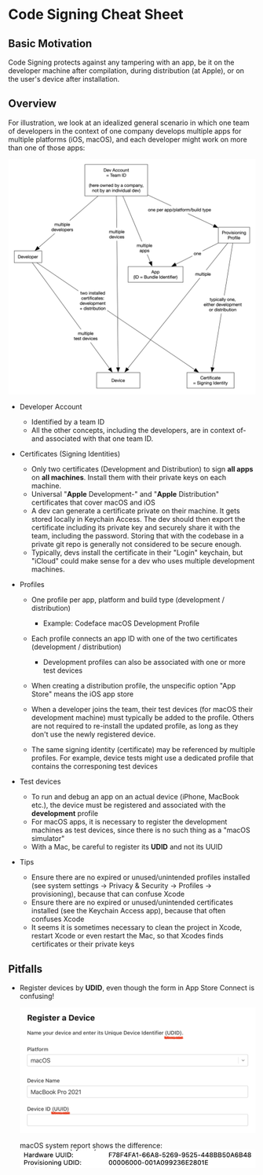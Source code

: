 # Code Signing Cheat Sheet

## Basic Motivation

Code Signing protects against any tampering with an app, be it on the developer machine after compilation, during distribution (at Apple), or on the user's device after installation.

## Overview

For illustration, we look at an idealized general scenario in which one team of developers in the context of one company develops multiple apps for multiple platforms (iOS, macOS), and each developer might work on more than one of those apps:

![](code-signing/Code_Signing_Fuckery.jpg)

* Developer Account
  * Identified by a team ID
  * All the other concepts, including the developers, are in context of- and associated with that one team ID.
* Certificates (Signing Identities)
  * Only two certificates (Development and Distribution) to sign **all apps** on **all machines**. Install them with their private keys on each machine.
  * Universal "**Apple** Development-" and "**Apple** Distribution" certificates that cover macOS and iOS
  * A dev can generate a certificate private on their machine. It gets stored locally in Keychain Access. The dev should then export the certificate including its private key and securely share it with the team, including the password. Storing that with the codebase in a private git repo is generally not considered to be secure enough.
  * Typically, devs install the certificate in their "Login" keychain, but "iCloud" could make sense for a dev who uses multiple development machines.
* Profiles
  * One profile per app, platform and build type (development / distribution)
    * Example: Codeface macOS Development Profile
  * Each profile connects an app ID with one of the two certificates (development / distribution)

    * Development profiles can also be associated with one or more test devices
  * When creating a distribution profile, the unspecific option "App Store" means the iOS app store
  * When a developer joins the team, their test devices (for macOS their development machine) must typically be added to the profile. Others are not required to re-install the updated profile, as long as they don't use the newly registered device.
  * The same signing identity (certificate) may be referenced by multiple profiles. For example, device tests might use a dedicated profile that contains the corresponing test devices
* Test devices

  * To run and debug an app on an actual device (iPhone, MacBook etc.), the device must be registered and associated with the **development** profile
  * For macOS apps, it is necessary to register the development machines as test devices, since there is no such thing as a "macOS simulator"
  * With a Mac, be careful to register its **UDID** and not its UUID
* Tips
  * Ensure there are no expired or unused/unintended profiles installed (see system settings -> Privacy & Security -> Profiles -> provisioning), because that can confuse Xcode
  * Ensure there are no expired or unused/unintended certificates installed (see the Keychain Access app), because that often confuses Xcode
  * It seems it is sometimes necessary to clean the project in Xcode, restart Xcode or even restart the Mac, so that Xcodes finds certificates or their private keys


## Pitfalls

* Register devices by **UDID**, even though the form in App Store Connect is confusing!

    ![](code-signing/use-udid.png)

	macOS system report shows the difference:
	![](code-signing/uuid-vs-udid.png)